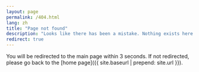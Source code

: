 ```yaml
---
layout: page
permalink: /404.html
lang: zh
title: "Page not found"
description: "Looks like there has been a mistake. Nothing exists here."
redirect: true
---
```

You will be redirected to the main page within 3 seconds. If not redirected, please go back to the [home page]({{ site.baseurl | prepend: site.url }}).
